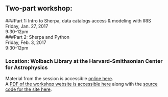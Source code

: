 ## Two-part workshop: 
###Part 1: Intro to Sherpa, data catalogs access & modeling with IRIS   
Friday, Jan. 27, 2017   
9:30-12pm    
###Part 2: Sherpa and Python    
Friday, Feb. 3, 2017    
9:30-12pm    
### Location: Wolbach Library at the Harvard-Smithsonian Center for Astrophysics
   
Material from the session is accessible [online here](https://hea-www.harvard.edu/AstroStat/cfa_workshops/sherpa-iris-20170127/).     
A [PDF of the workshop website is accessible here](https://github.com/CfA-Library/Training/blob/master/2017_01_27_Sherpa_Python_Iris/Sherpa-Python-Iris-2017-01.pdf) along with the [source code for the site here](https://github.com/CfA-Library/Training/blob/master/2017_01_27_Sherpa_Python_Iris/index_workshopsite.html).
